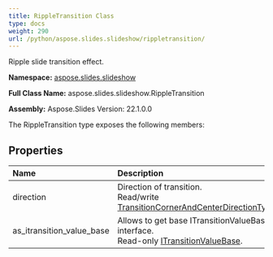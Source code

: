```yaml
---
title: RippleTransition Class
type: docs
weight: 290
url: /python/aspose.slides.slideshow/rippletransition/
---
```


Ripple slide transition effect.

**Namespace:** [aspose.slides.slideshow](/python/aspose.slides.slideshow/)

**Full Class Name:** aspose.slides.slideshow.RippleTransition

**Assembly:**  Aspose.Slides Version: 22.1.0.0

The RippleTransition type exposes the following members:
## **Properties**
|**Name**|**Description**|
| :- | :- |
|direction|Direction of transition.<br/>            Read/write [TransitionCornerAndCenterDirectionType](/python/aspose.slides.slideshow/transitioncornerandcenterdirectiontype/).|
|as_itransition_value_base|Allows to get base ITransitionValueBase interface.<br/>            Read-only [ITransitionValueBase](/python/aspose.slides.slideshow/itransitionvaluebase/).|
